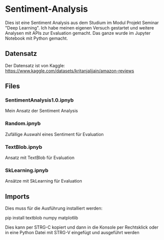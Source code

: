 # Sentiment-Analysis
Dies ist eine Sentiment Analysis aus dem Studium im Modul Projekt Seminar "Deep Learning". Ich habe meinen eigenen Versuch gestartet und weitere Analysen mit APIs zur Evaluation gemacht. Das ganze wurde im Jupyter Notebook mit Python gemacht. 


## Datensatz
Der Datensatz ist von Kaggle:
https://www.kaggle.com/datasets/kritanjalijain/amazon-reviews

## Files
### SentimentAnalysis1.0.ipnyb
Mein Ansatz der Sentiment Analysis
### Random.ipnyb
Zufällige Auswahl eines Sentiment für Evaluation
### TextBlob.ipnyb
Ansatz mit TextBlob für Evaluation
### SkLearning.ipnyb
Ansätze mit SkLearning für Evaluation


## Imports
Dies muss für die Ausführung installiert werden:

pip install textblob numpy matplotlib

Dies kann per STRG-C kopiert und dann in die Konsole per Rechtsklick oder in eine Python Datei mit STRG-V eingefügt und ausgeführt werden 
